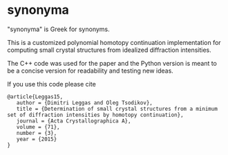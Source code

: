 # synonyma

"synonyma" is Greek for synonyms.

This is a customized polynomial homotopy continuation implementation for computing small crystal structures from idealized diffraction intensities. 

The C++ code was used for the paper and the Python version is meant to be a concise version for readability and testing new ideas.

If you use this code please cite

```
@article{Leggas15,
   author = {Dimitri Leggas and Oleg Tsodikov},
   title = {Determination of small crystal structures from a minimum set of diffraction intensities by homotopy continuation},
   journal = {Acta Crystallographica A},
   volume = {71},
   number = {3},
   year = {2015}
}
```